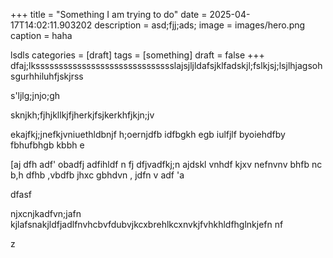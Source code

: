 +++
title = "Something I am trying to do"
date = 2025-04-17T14:02:11.903202
description = asd;fjj;ads;
image = images/hero.png
caption = haha
lsdls
categories = [draft]
tags = [something]
draft = false
+++
dfaj;lksssssssssssssssssssssssssssssslajsjljldafsjklfadskjl;fslkjsj;lsjlhjagsohsgurhhiluhfjskjrss

s'ljlg;jnjo;gh 

sknjkh;fjhjkllkjfjherkjfsjkerkhfjkjn;jv

ekajfkj;jnefkjvniuethldbnjf h;oernjdfb idfbgkh egb iulfjlf byoiehdfby fbhufbhgb kbbh e

[aj dfh adf' obadfj  adfihldf n fj dfjvadfkj;n ajdskl vnhdf kjxv nefnvnv bhfb nc b,h dfhb ,vbdfb jhxc gbhdvn , jdfn v adf 'a

dfasf 

njxcnjkadfvn;jafn kjlafsnakjldfjadlfnvhcbvfdubvjkcxbrehlkcxnvkjfvhkhldfhglnkjefn nf

z 

